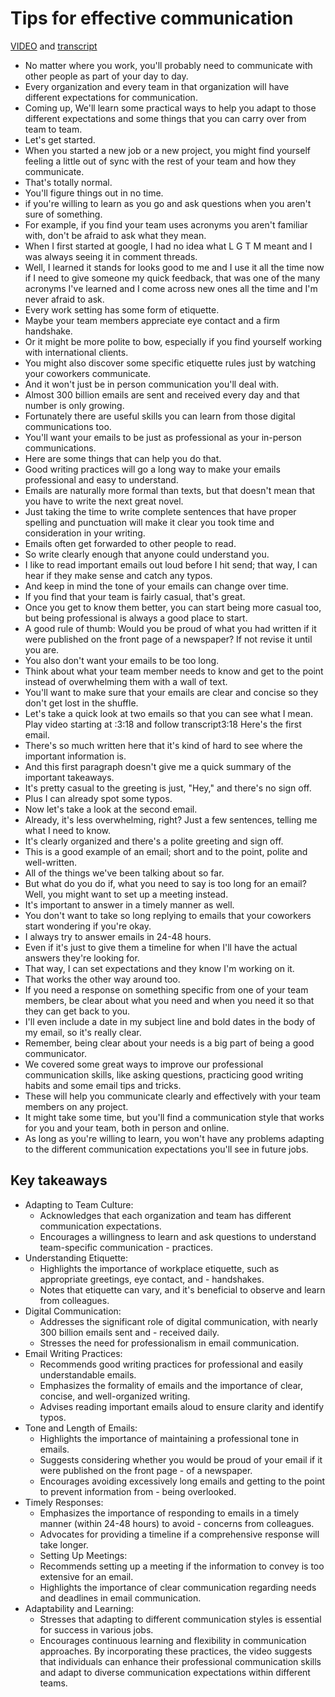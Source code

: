 # Tips for effective communication

[VIDEO](./resources/2_VIDEO_Tips-for-effective-communication.mp4) and [transcript](./resources/2_VIDEO_Tips-for-effective-communication.txt)

- No matter where you work, you'll probably need to communicate with other people as part of your day to day.
- Every organization and every team in that organization will have different expectations for communication.
- Coming up, We'll learn some practical ways to help you adapt to those different expectations and some things that you can carry over from team to team.
- Let's get started.
- When you started a new job or a new project, you might find yourself feeling a little out of sync with the rest of your team and how they communicate.
- That's totally normal.
- You'll figure things out in no time.
- if you're willing to learn as you go and ask questions when you aren't sure of something.
- For example, if you find your team uses acronyms you aren't familiar with, don't be afraid to ask what they mean.
- When I first started at google, I had no idea what L G T M meant and I was always seeing it in comment threads.
- Well, I learned it stands for looks good to me and I use it all the time now if I need to give someone my quick feedback, that was one of the many acronyms I've learned and I come across new ones all the time and I'm never afraid to ask.
- Every work setting has some form of etiquette.
- Maybe your team members appreciate eye contact and a firm handshake.
- Or it might be more polite to bow, especially if you find yourself working with international clients.
- You might also discover some specific etiquette rules just by watching your coworkers communicate.
- And it won't just be in person communication you'll deal with.
- Almost 300 billion emails are sent and received every day and that number is only growing.
- Fortunately there are useful skills you can learn from those digital communications too.
- You'll want your emails to be just as professional as your in-person communications.
- Here are some things that can help you do that.
- Good writing practices will go a long way to make your emails professional and easy to understand.
- Emails are naturally more formal than texts, but that doesn't mean that you have to write the next great novel.
- Just taking the time to write complete sentences that have proper spelling and punctuation will make it clear you took time and consideration in your writing.
- Emails often get forwarded to other people to read.
- So write clearly enough that anyone could understand you.
- I like to read important emails out loud before I hit send; that way, I can hear if they make sense and catch any typos.
- And keep in mind the tone of your emails can change over time.
- If you find that your team is fairly casual, that's great.
- Once you get to know them better, you can start being more casual too, but being professional is always a good place to start.
- A good rule of thumb: Would you be proud of what you had written if it were published on the front page of a newspaper? If not revise it until you are.
- You also don't want your emails to be too long.
- Think about what your team member needs to know and get to the point instead of overwhelming them with a wall of text.
- You'll want to make sure that your emails are clear and concise so they don't get lost in the shuffle.
- Let's take a quick look at two emails so that you can see what I mean.
Play video starting at :3:18 and follow transcript3:18
Here's the first email.
- There's so much written here that it's kind of hard to see where the important information is.
- And this first paragraph doesn't give me a quick summary of the important takeaways.
- It's pretty casual to the greeting is just, "Hey," and there's no sign off.
- Plus I can already spot some typos.
- Now let's take a look at the second email.
- Already, it's less overwhelming, right? Just a few sentences, telling me what I need to know.
- It's clearly organized and there's a polite greeting and sign off.
- This is a good example of an email; short and to the point, polite and well-written.
- All of the things we've been talking about so far.
- But what do you do if, what you need to say is too long for an email? Well, you might want to set up a meeting instead.
- It's important to answer in a timely manner as well.
- You don't want to take so long replying to emails that your coworkers start wondering if you're okay.
- I always try to answer emails in 24-48 hours.
- Even if it's just to give them a timeline for when I'll have the actual answers they're looking for.
- That way, I can set expectations and they know I'm working on it.
- That works the other way around too.
- If you need a response on something specific from one of your team members, be clear about what you need and when you need it so that they can get back to you.
- I'll even include a date in my subject line and bold dates in the body of my email, so it's really clear.
- Remember, being clear about your needs is a big part of being a good communicator.
- We covered some great ways to improve our professional communication skills, like asking questions, practicing good writing habits and some email tips and tricks.
- These will help you communicate clearly and effectively with your team members on any project.
- It might take some time, but you'll find a communication style that works for you and your team, both in person and online.
- As long as you're willing to learn, you won't have any problems adapting to the different communication expectations you'll see in future jobs.

## Key takeaways

- Adapting to Team Culture:
  - Acknowledges that each organization and team has different communication expectations.
  - Encourages a willingness to learn and ask questions to understand team-specific communication - practices.
- Understanding Etiquette:
  - Highlights the importance of workplace etiquette, such as appropriate greetings, eye contact, and - handshakes.
  - Notes that etiquette can vary, and it's beneficial to observe and learn from colleagues.
- Digital Communication:
  - Addresses the significant role of digital communication, with nearly 300 billion emails sent and - received daily.
  - Stresses the need for professionalism in email communication.
- Email Writing Practices:
  - Recommends good writing practices for professional and easily understandable emails.
  - Emphasizes the formality of emails and the importance of clear, concise, and well-organized writing.
  - Advises reading important emails aloud to ensure clarity and identify typos.
- Tone and Length of Emails:
  - Highlights the importance of maintaining a professional tone in emails.
  - Suggests considering whether you would be proud of your email if it were published on the front page - of a newspaper.
  - Encourages avoiding excessively long emails and getting to the point to prevent information from - being overlooked.
- Timely Responses:
  - Emphasizes the importance of responding to emails in a timely manner (within 24-48 hours) to avoid - concerns from colleagues.
  - Advocates for providing a timeline if a comprehensive response will take longer.
  - Setting Up Meetings:
  - Recommends setting up a meeting if the information to convey is too extensive for an email.
  - Highlights the importance of clear communication regarding needs and deadlines in email communication.
- Adaptability and Learning:
  - Stresses that adapting to different communication styles is essential for success in various jobs.
  - Encourages continuous learning and flexibility in communication approaches.
By incorporating these practices, the video suggests that individuals can enhance their professional communication skills and adapt to diverse communication expectations within different teams.
